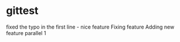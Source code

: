 # gittest
fixed the typo in the first line - nice feature
Fixing feature
Adding new feature parallel 1
